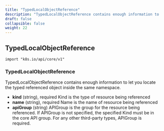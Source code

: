 ```yaml
---
title: "TypedLocalObjectReference"
description: "TypedLocalObjectReference contains enough information to let you locate the typed referenced object inside the same namespace."
draft: false
collapsible: false
weight: 22
---
```

## TypedLocalObjectReference
`import "k8s.io/api/core/v1"`
### TypedLocalObjectReference
TypedLocalObjectReference contains enough information to let you locate the typed referenced object inside the same namespace.
- **kind** (string), required
  Kind is the type of resource being referenced
- **name** (string), required
  Name is the name of resource being referenced
- **apiGroup** (string)
  APIGroup is the group for the resource being referenced. If APIGroup is not specified, the specified Kind must be in the core API group. For any other third-party types, APIGroup is required.
